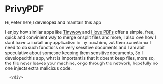# PrivyPDF

<div>
        <p>Hi,Peter here,I developed and maintain this app</p>
        <p style={{ width: '500px' }} >I enjoy how similar apps like <a href='https://tinywow.com/tools/pdf' >Tinywow</a> and <a href="https://www.ilovepdf.com/">I love PDFs</a> offer a simple, free, quick and convinient way to merge or split files and more, I also love how I dont have to install any application in my machine, but then sometimes I need to do such functions on very sensitive documents and I am abit speculative about someone keeping them sensitive documents, So I developed this app, what is important is that It doesnt keep files, more so, the file never leaves your machine, or go through the network, hopefully no one injects extra malicious code. </p>

      </div>

